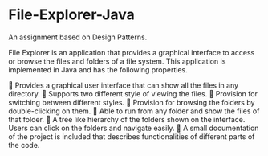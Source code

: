 # File-Explorer-Java

An assignment based on Design Patterns.

File Explorer is an application that provides a graphical interface to access or browse the files and folders of a file system. This application is implemented in Java and has the following properties.

 Provides a graphical user interface that can show all the files in any directory.
 Supports two different style of viewing the files.
 Provision for switching between different styles.
 Provision for browsing the folders by double-clicking on them.
 Able to run from any folder and show the files of that folder.
 A tree like hierarchy of the folders shown on the interface. Users can click on the folders and navigate easily.
 A small documentation of the project is included that describes functionalities of different parts of the code.
